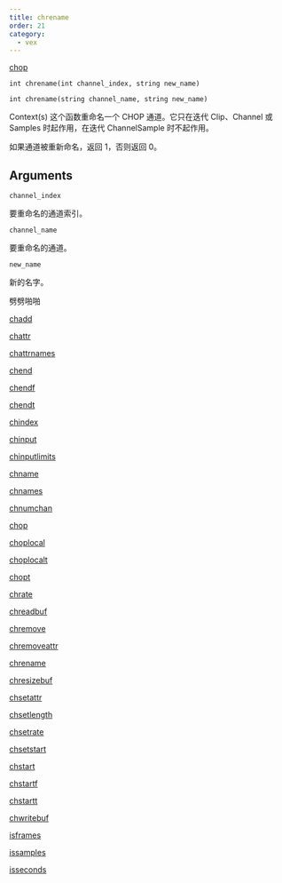 ```yaml
---
title: chrename
order: 21
category:
  - vex
---
```


[chop](../contexts/chop.html)

`int chrename(int channel_index, string new_name)`

`int chrename(string channel_name, string new_name)`

Context(s) 这个函数重命名一个 CHOP 通道。它只在迭代 Clip、Channel 或 Samples 时起作用，在迭代 ChannelSample 时不起作用。

如果通道被重新命名，返回 1，否则返回 0。

## Arguments

`channel_index`

要重命名的通道索引。

`channel_name`

要重命名的通道。

`new_name`

新的名字。

劈劈啪啪

[chadd](chadd.html)

[chattr](chattr.html)

[chattrnames](chattrnames.html)

[chend](chend.html)

[chendf](chendf.html)

[chendt](chendt.html)

[chindex](chindex.html)

[chinput](chinput.html)

[chinputlimits](chinputlimits.html)

[chname](chname.html)

[chnames](chnames.html)

[chnumchan](chnumchan.html)

[chop](chop.html)

[choplocal](choplocal.html)

[choplocalt](choplocalt.html)

[chopt](chopt.html)

[chrate](chrate.html)

[chreadbuf](chreadbuf.html)

[chremove](chremove.html)

[chremoveattr](chremoveattr.html)

[chrename](chrename.html)

[chresizebuf](chresizebuf.html)

[chsetattr](chsetattr.html)

[chsetlength](chsetlength.html)

[chsetrate](chsetrate.html)

[chsetstart](chsetstart.html)

[chstart](chstart.html)

[chstartf](chstartf.html)

[chstartt](chstartt.html)

[chwritebuf](chwritebuf.html)

[isframes](isframes.html)

[issamples](issamples.html)

[isseconds](isseconds.html)
